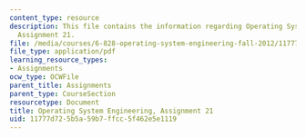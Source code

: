 ```yaml
---
content_type: resource
description: This file contains the information regarding Operating System Engineering,
  Assignment 21.
file: /media/courses/6-828-operating-system-engineering-fall-2012/11777d725b5a59b7ffcc5f462e5e1119_MIT6_828F12_assignment21.pdf
file_type: application/pdf
learning_resource_types:
- Assignments
ocw_type: OCWFile
parent_title: Assignments
parent_type: CourseSection
resourcetype: Document
title: Operating System Engineering, Assignment 21
uid: 11777d72-5b5a-59b7-ffcc-5f462e5e1119
---
```

